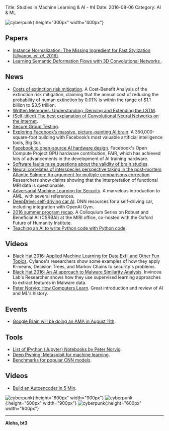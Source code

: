 Title: Studies in Machine Learning & AI - #4
Date: 2016-08-06
Category: AI & ML


![cyberpunk](./cyberpunk/1.jpeg){:height="300px" width="400px"}


## Papers

* [Instance Normalization: The Missing Ingredient for Fast Stylization (Ulyanov, *et. al*, 2016)](https://arxiv.org/abs/1607.08022).
* [Learning Semantic Deformation Flows with 3D Convolutional Networks ](http://www.creativeai.net/posts/CjrYHppotnFXbeWW8/learning-semantic-deformation-flows-with-3d-convolutional).


## News

* [Costs of extinction risk mitigation](http://aiimpacts.org/costs-of-extinction-risk-mitigation/). A Cost-Benefit Analysis of the extinction risk mitigation, claiming that the annual cost of reducing the probability of human extinction by 0.01% is within the range of $1.1 billion to $3.5 trillion. 
* [Written Memories: Understanding, Deriving and Extending the LSTM](http://r2rt.com/written-memories-understanding-deriving-and-extending-the-lstm.html).
* [(Self-titled) The best explanation of Convolutional Neural Networks on the Internet](https://medium.com/technologymadeeasy/the-best-explanation-of-convolutional-neural-networks-on-the-internet-fbb8b1ad5df8#.4on1g3268).
* [Secure Group Testing](http://nuit-blanche.blogspot.com/2016/08/secure-group-testing.html).
* [Exploring Facebook’s massive, picture-painting AI brain](http://www.theverge.com/2016/7/13/12172904/facebook-ai-big-sur-machine-learning-prineville-data-center). A 350,000-square-foot building with Facebook’s most valuable artificial intelligence tools, Big Sur. 
* [Facebook to open-source AI hardware design](https://code.facebook.com/posts/1687861518126048/facebook-to-open-source-ai-hardware-design/?_fb_noscript=1). Facebook's Open Compute Project GPU hardware contribution, FAIR, which has achieved lots of advancements in the development of AI training hardware.
* [Software faults raise questions about the validity of brain studies](http://arstechnica.com/science/2016/07/algorithms-used-to-study-brain-activity-may-be-exaggerating-results/).
* [Neural correlates of interspecies perspective taking in the post-mortem Atlantic Salmon: An argument for multiple comparisons correction](http://prefrontal.org/files/posters/Bennett-Salmon-2009.pdf). Researchers show claims showing that the interpretation of functional MRI data is questionable.
* [Adversarial Machine Learning for Security](https://sarahjamielewis.com/posts/adversarial-machine-learning.html). A marvelous introduction to AML, with several references.
* [DeepDrive: self-driving car AI](http://deepdrive.io/). DNN resources for a self-driving car, including integration with OpenAI Gym.
* [2016 summer program recap](https://intelligence.org/2016/08/02/2016-summer-program-recap/). A Colloquium Series on Robust and Beneficial AI (CSRBAI) at the MIRI office, co-hosted with the Oxford Future of Humanity Institute. 
* [Teaching an AI to write Python code with Python code](http://www.benjamintd.com/blog/spynet/).





## Videos

* [Black Hat 2016: Applied Machine Learning for Data Exfil and Other Fun Topics](https://www.blackhat.com/docs/us-16/materials/us-16-Wolff-Applied-Machine-Learning-For-Data-Exfil-And-Other-Fun-Topics.pdf). Cylance's researchers show some examples of how they apply K-means, Decision Trees, and Markov Chains to security's problems.
* [Black Hat 2016: An AI approach to Malware Similarity Analysis](https://www.blackhat.com/docs/us-16/materials/us-16-Berlin-An-AI-Approach-To-Malware-Similarity-Analysis-Mapping-The-Malware-Genome-With-A-Deep-Neural-Network.pdf). Invincea Lab's Researcher shows how they use supervised learning approaches to extract features in Malware data.
* [Peter Norvig: How Computers Learn](https://www.youtube.com/watch?v=T1O3ikmTEdA&feature=youtu.be&t=10m56s). Great introduction and review of AI and ML's history.

## Events

* [Google Brain will be doing an AMA in August 11th](https://www.reddit.com/r/MachineLearning/comments/4v58b2/google_brain_will_be_doing_an_ama_in/).


## Tools

* [List of IPython (Jupyter) Notebooks by Peter Norvig](http://norvig.com/ipython/README.html).  
* [Deep Pwning: Metasploit for machine learning](https://github.com/cchio/deep-pwning).
* [Benchmarks for popular CNN models](https://github.com/jcjohnson/cnn-benchmarks).

## Videos

* [Build an Autoencoder in 5 Min](https://www.youtube.com/watch?v=GWn7vD2Ud3M).





![cyberpunk](./draws/data1.png){:height="600px" width="900px"}
![cyberpunk](./draws/data2.png){:height="600px" width="900px"}
![cyberpunk](./draws/data3.png){:height="600px" width="900px"}


----

**Aloha, bt3**